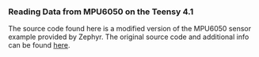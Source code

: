 ### Reading Data from MPU6050 on the Teensy 4.1
The source code found here is a modified version of the MPU6050 sensor example provided by Zephyr. The original source code and additional info can be found [here](https://github.com/zephyrproject-rtos/zephyr/tree/main/samples/sensor/mpu6050). 
